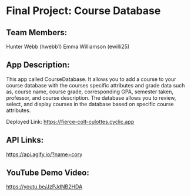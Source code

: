 # Final Project: Course Database

## Team Members:  
Hunter Webb (hwebb1)
Emma Williamson (ewilli25)

## App Description:  
This app called CourseDatabase. It allows you to add a course to your course database with the courses specific attributes 
and grade data such as, course name, course grade, corresponding GPA, semester taken, professor, and course description. 
The database allows you to review, select, and display courses in the database based on specific course attributes.

Deployed Link: https://fierce-colt-culottes.cyclic.app 

## API Links:
https://api.agify.io/?name=cory

## YouTube Demo Video:
https://youtu.be/JzPJdNB2HDA 
